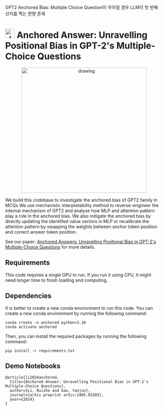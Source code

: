 GPT2 Anchored Bias: Multiple Choice Question이 주어질 경우 LLM이 첫 번째 선지를 찍는 편향 존재


# <img src="figs/anchor.png" alt=drawing width="30"/> Anchored Answer: Unravelling Positional Bias in GPT-2's Multiple-Choice Questions

<p align="center">
<img src="figs/prompt.png" alt=drawing width="400"/>
</p>

We build this codebase to investigate the anchored bias of GPT2 family in MCQs We use mechanistic interpretability method to reverse-engineer the internal mechanism of GPT2 and analyse how MLP and attention pattern play a role in the anchored bias. We also mitigate the anchored bias by directly updating the identified value vectors in MLP or recalibrate the attention pattern by swapping the weights between anchor token position and correct answer token position.

See our paper: [Anchored Answers: Unravelling Positional Bias in GPT-2's Multiple-Choice Questions](https://arxiv.org/abs/2405.03205) for more details.

## Requirements
This code requires a single GPU to run. If you run it using CPU, it might need longer time to finish loading and computing.

## Dependencies

It is better to create a new conda environment to run this code. You can create a new conda environment by running the following command:

```
conda create -n anchored python=3.10
conda activate anchored
```

Then, you can install the required packages by running the following command:

```
pip install -r requirements.txt
```

## Demo Notebooks

```
@article{li2024anchored,
  title={Anchored Answer: Unravelling Positional Bias in GPT-2's Multiple-Choice Questions},
  author={Li, Ruizhe and Gao, Yanjun},
  journal={arXiv preprint arXiv:2405.03205},
  year={2024}
}
```

